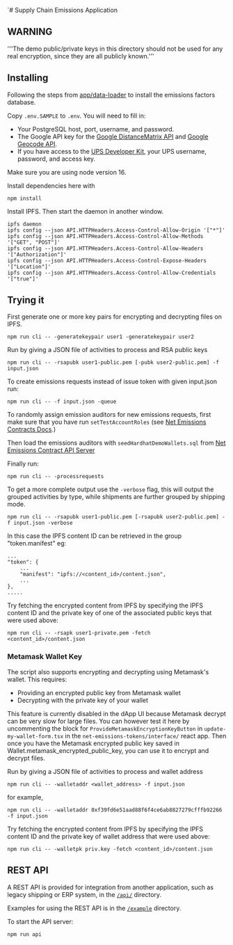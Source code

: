 `# Supply Chain Emissions Application

## WARNING

'''The demo public/private keys in this directory should not be used for any real encryption, since they are all publicly known.''' 

## Installing

Following the steps from [app/data-loader](../app/data-loader/README.md) to install the emissions factors database.

Copy `.env.SAMPLE` to `.env`.  You will need to fill in:
- Your PostgreSQL host, port, username, and password.
- The Google API key for the [Google DistanceMatrix API](https://developers.google.com/maps/documentation/distance-matrix/overview) and [Google Geocode API](https://developers.google.com/maps/documentation/geocoding/overview).
- If you have access to the [UPS Developer Kit](https://www.ups.com/upsdeveloperkit?loc=en_US), your UPS username, password, and access key.

Make sure you are using node version 16.

Install dependencies here with

```
npm install
```

Install IPFS.  Then start the daemon in another window.

```
ipfs daemon
ipfs config --json API.HTTPHeaders.Access-Control-Allow-Origin '["*"]'
ipfs config --json API.HTTPHeaders.Access-Control-Allow-Methods '["GET", "POST"]'
ipfs config --json API.HTTPHeaders.Access-Control-Allow-Headers '["Authorization"]'
ipfs config --json API.HTTPHeaders.Access-Control-Expose-Headers '["Location"]'
ipfs config --json API.HTTPHeaders.Access-Control-Allow-Credentials '["true"]'
```

## Trying it

First generate one or more key pairs for encrypting and decrypting files on IPFS.
```
npm run cli -- -generatekeypair user1 -generatekeypair user2
```

Run by giving a JSON file of activities to process and RSA public keys
```
npm run cli -- -rsapubk user1-public.pem [-pubk user2-public.pem] -f input.json
```

To create emissions requests instead of issue token with given input.json run:
```
npm run cli -- -f input.json -queue
```

To randomly assign emission auditors for new emissions requests, first make sure that you have run `setTestAccountRoles` (see [Net Emissions Contracts Docs](../net-emissions-token-network/docs/using-the-contracts.md ).) 

Then load the emissions auditors with `seedHardhatDemoWallets.sql` from [Net Emissions Contract API Server](../net-emissions-token-network/api-server/README.md) 

Finally run:
```
npm run cli -- -processrequests
```

To get a more complete output use the `-verbose` flag, this will output the grouped activities by type, while shipments
are further grouped by shipping mode.
```
npm run cli -- -rsapubk user1-public.pem [-rsapubk user2-public.pem] -f input.json -verbose
```
In this case the IPFS content ID can be retrieved in the group "token.manifest" eg:
```
...
"token": {
    ...
    "manifest": "ipfs://<content_id>/content.json",
    ...
},
.....
```

Try fetching the encrypted content from IPFS by specifying the IPFS content ID and the private key of one of the associated public keys that were used above:
```
npm run cli -- -rsapk user1-private.pem -fetch <content_id>/content.json
```

### Metamask Wallet Key

The script also supports encrypting and decrypting using Metamask's wallet.  This requires:
- Providing an encrypted public key from Metamask wallet
- Decrypting with the private key of your wallet

This feature is currently disabled in the dApp UI because Metamask decrypt can be very slow for large files.  You can however test it here by uncommenting the block for `ProvideMetamaskEncryptionKeyButton` in `update-my-wallet-form.tsx` in the `net-emissions-tokens/interface/` react app.  Then once you have the Metamask encrypted public key saved in Wallet.metamask_encrypted_public_key, you can use it to encrypt and decrypt files.

Run by giving a JSON file of activities to process and wallet address
```
npm run cli -- -walletaddr <wallet_address> -f input.json
```

for example, 
```
npm run cli -- -walletaddr 0xf39fd6e51aad88f6f4ce6ab8827279cfffb92266 -f input.json
```

Try fetching the encrypted content from IPFS by specifying the IPFS content ID and the private key of wallet address that were used above:
```
npm run cli -- -walletpk priv.key -fetch <content_id>/content.json
```

## REST API

A REST API is provided for integration from another application, such as legacy shipping or ERP system, in the [`/api/`](api/README.md) directory.

Examples for using the REST API is in the [`/example`](example/README.md) directory.

To start the API server:
```
npm run api
```

